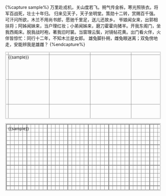 {%capture sample%}
万里赴戎机，关山度若飞。朔气传金柝，寒光照铁衣。将军百战死，壮士十年归。
归来见天子，天子坐明堂。策勋十二转，赏赐百千强。可汗问所欲，木兰不用尚书郎，愿驰千里足，送儿还故乡。
爷娘闻女来，出郭相扶将；阿姊闻妹来，当户理红妆；小弟闻姊来，磨刀霍霍向猪羊。开我东阁门，坐我西阁床。脱我战时袍，著我旧时裳。当窗理云鬓，对镜帖花黄。出门看火伴，火伴皆惊忙：同行十二年，不知木兰是女郎。
雄兔脚扑朔，雌兔眼迷离；双兔傍地走，安能辨我是雄雌？
{%endcapture%}

<div class='c1' style="container-type:inline-size">
<div class='c2' style=
"
font-size:calc(100cqw/38);
--c:Gray;">

<div class='t2' style=
"
height:15em;border:gainsboro solid;margin-bottom:1em;padding:.5em;
background-position:.5em .5em;
background-size: 10em 5lh;
background-image:
	linear-gradient(to right, var(--c) 1px, transparent 1px),
	linear-gradient(to bottom, var(--c) 1px, transparent 1px);
">
	{{sample}}</div>

<div class='t3' style=
"
height:15em;border:gainsboro solid;margin-bottom:1em;padding:.5em;
background-position:.5em .5em;
--s: 5em; /* control the size */
--_g: #0000 90deg,Gray 0;
background: 
	conic-gradient(from 90deg at 2px 2px,var(--_g)) 0 0/var(--s) var(--s),
	conic-gradient(from 90deg at 1px 1px,var(--_g)) 0 0/calc(var(--s)/5) calc(var(--s)/5)
">
	{{sample}}</div>
</div></div>
